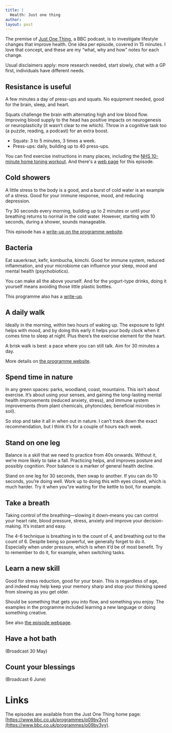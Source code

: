 ```yaml
---
title: |
  Health: Just one thing
author: 
layout: post
---
```



The premise of [Just One Thing], a BBC podcast, is to investigate lifestyle changes that improve health. One idea per episode, covered in 15 minutes. I love that concept, and these are my “what, why and how” notes for each change.

[Just One Thing]: https://www.bbc.co.uk/programmes/p09by3yy

<!-- break -->

Usual disclaimers apply: more research needed, start slowly, chat with a GP first, individuals have different needs. 

## Resistance is useful

A few minutes a day of press-ups and squats. No equipment needed, good for the brain, sleep, and heart.

Squats challenge the brain with alternating high and low blood flow. Improving blood supply to the head has positive impacts on neurogenesis or neuroplasticity (it wasn’t clear to me which). Throw in a cognitive task too (a puzzle, reading, a podcast) for an extra boost.

- Squats: 3 to 5 minutes, 3 times a week.
- Press-ups: daily, building up to 40 press-ups.

You can find exercise instructions in many places, including the [NHS 10-minute home toning workout](https://www.nhs.uk/live-well/exercise/10-minute-home-toning-workout/).
And there's a [web page](https://www.bbc.co.uk/programmes/articles/403DyXGjph53PbgvFl6WVzL/why-a-simple-home-workout-could-be-the-best-exercise-you-do) for this episode.

## Cold showers

A little stress to the body is a good, and a burst of cold water is an example of a stress. Good for your immune response, mood, and reducing depression.

Try 30 seconds every morning, building up to 2 minutes or until your breathing returns to normal in the cold water. However, starting with 10 seconds, during a shower, sounds manageable. 

This episode has a [write-up on the programme website](https://www.bbc.co.uk/programmes/articles/4Q1s9Tyb9ZZmyqZhQk489FS/why-we-should-all-be-taking-cold-showers).

## Bacteria

Eat sauerkraut, kefir, kombucha, kimchi. Good for immune system, reduced inflammation, and your microbiome can influence your sleep, mood and mental health (psychobiotics).

You can make all the above yourself. And for the yogurt-type drinks, doing it yourself means avoiding those little plastic bottles.

This programme also has a [write-up](https://www.bbc.co.uk/programmes/articles/3V6L9Y9QKXk4ltPSWZqHG7D/could-eating-bacteria-improve-your-mental-health).

## A daily walk

Ideally in the morning, within two hours of waking up. The exposure to light helps with mood, and by doing this early it helps your body clock when it comes time to sleep at night. Plus there’s the exercise element for the heart. 

A brisk walk is best: a pace where you can still talk. Aim for 30 minutes a day.

More details on [the programme website](https://www.bbc.co.uk/programmes/articles/4dsz7y6GxTSZN7fBjjLT9WR/how-to-get-more-health-benefits-from-your-daily-walk).

##  Spend time in nature

In any green spaces: parks, woodland, coast, mountains. This isn’t about exercise. It’s about using your senses, and gaining the long-lasting mental health improvements (reduced anxiety, stress), and immune system improvements (from plant chemicals, phytoncides; beneficial microbes in soil).

So stop and take it all in when out in nature. I can’t track down the exact recommendation, but I think it’s for a couple of hours each week.

## Stand on one leg

Balance is a skill that we need to practice from 40s onwards. Without it, we’re more likely to take a fall. Practicing helps, and improves posture and possibly cognition. Poor balance is a marker of general health decline.

Stand on one leg for 30 seconds, then swap to another. If you can do 10 seconds, you’re doing well. Work up to doing this with eyes closed, which is much harder. Try it when you’\re waiting for the kettle to boil, for example.

## Take a breath

Taking control of the breathing—slowing it down–means you can control your heart rate, blood pressure, stress, anxiety and improve your decision-making. It’s instant and easy.

The 4-6 technique is breathing in to the count of 4, and breathing out to the count of 6. Despite being so powerful, we generally forget to do it. Especially when under pressure, which is when it’d be of most benefit. Try to remember to do it, for example, when switching tasks. 

##  Learn a new skill

Good for stress reduction, good for your brain. This is regardless of age, and indeed may help keep your memory sharp and stop your thinking speed from slowing as you get older.

Should be something that gets you into flow, and something you enjoy. The examples in the programme included learning a new language or doing something creative. 

See also [the episode webpage](https://www.bbc.co.uk/programmes/articles/20hzn5LR2xLPhjVqXyD2Q2C/learn-something-new-to-boost-your-brain).

## Have a hot bath

(Broadcast 30 May)

## Count your blessings

(Broadcast 6 June)

# Links

The episodes are available from the Just One Thing home page: [https://www.bbc.co.uk/programmes/p09by3yy](https://www.bbc.co.uk/programmes/p09by3yy).
